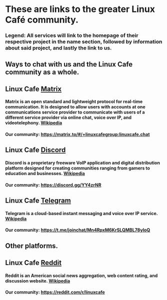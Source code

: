 # These are links to the greater Linux Café community.
### Legend: All services will link to the homepage of their respective project in the name section, followed by information about said project, and lastly the link to us.

## Ways to chat with us and the Linux Cafe community as a whole.

## Linux Cafe [Matrix](https://matrix.org/)
#### Matrix is an open standard and lightweight protocol for real-time communication. It is designed to allow users with accounts at one communications service provider to communicate with users of a different service provider via online chat, voice over IP, and videotelephony. [Wikipedia](https://en.wikipedia.org/wiki/Matrix_(protocol))
#### Our community: https://matrix.to/#/+linuxcafegroup:linuxcafe.chat

## Linux Cafe [Discord](https://discord.com)
#### Discord is a proprietary freeware VoIP application and digital distribution platform designed for creating communities ranging from gamers to education and businesses. [Wikipedia](https://en.wikipedia.org/wiki/Discord_(software))
#### Our community: https://discord.gg/YY4zrNR

## Linux Cafe [Telegram](https://telegram.org/)
#### Telegram is a cloud-based instant messaging and voice over IP service. [Wikipedia](https://en.wikipedia.org/wiki/Telegram_(software))
#### Our community: https://t.me/joinchat/Mn4RpxM6KrSLQMBL78yloQ


## Other platforms.

## Linux Cafe [Reddit](https://reddit.com)
#### Reddit is an American social news aggregation, web content rating, and discussion website. [Wikipedia](https://en.wikipedia.org/wiki/Reddit)
#### Our community: https://reddit.com/r/linuxcafe